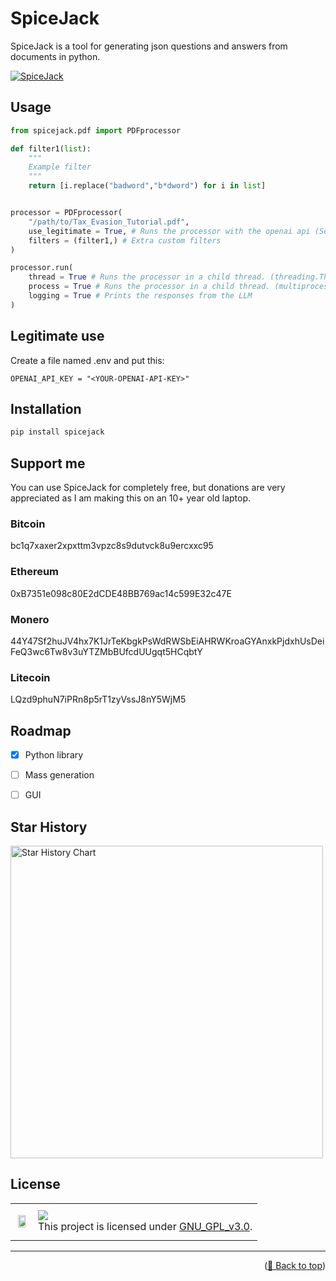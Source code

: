 # SpiceJack

SpiceJack is a tool for generating json questions and answers from documents in python.

[![SpiceJack](https://raw.githubusercontent.com/LIZARD-OFFICIAL-77/SpiceJack/refs/heads/development/images/image.png
)](https://pypi.org/project/spicejack/)

## Usage

```python
from spicejack.pdf import PDFprocessor

def filter1(list):
    """
    Example filter
    """
    return [i.replace("badword","b*dword") for i in list]


processor = PDFprocessor(
    "/path/to/Tax_Evasion_Tutorial.pdf",
    use_legitimate = True, # Runs the processor with the openai api (See "legitimate use")
    filters = (filter1,) # Extra custom filters
)

processor.run(
    thread = True # Runs the processor in a child thread. (threading.Thread)
    process = True # Runs the processor in a child thread. (multiprocessing.Process)
    logging = True # Prints the responses from the LLM
)

```

## Legitimate use

Create a file named .env and put this:

```dotenv
OPENAI_API_KEY = "<YOUR-OPENAI-API-KEY>"
```

## Installation

```bash
pip install spicejack
```

## Support me

You can use SpiceJack for completely free, but donations are very appreciated as I am making this on an 10+ year old laptop.

### Bitcoin

bc1q7xaxer2xpxttm3vpzc8s9dutvck8u9ercxxc95

### Ethereum

0xB7351e098c80E2dCDE48BB769ac14c599E32c47E

### Monero

44Y47Sf2huJV4hx7K1JrTeKbgkPsWdRWSbEiAHRWKroaGYAnxkPjdxhUsDeiFeQ3wc6Tw8v3uYTZMbBUfcdUUgqt5HCqbtY

### Litecoin

LQzd9phuN7iPRn8p5rT1zyVssJ8nY5WjM5

## Roadmap

- [x] Python library

- [ ] Mass generation

- [ ] GUI

## Star History

<a href="https://github.com/">
        <img width="500" alt="Star History Chart" src="https://api.star-history.com/svg?repos=LIZARD-OFFICIAL-77/SpiceJack&type=Date">
</a>

## License

<table>
  <tr>
     <td>
       <p align="center"> <img src="https://upload.wikimedia.org/wikipedia/commons/thumb/9/93/GPLv3_Logo.svg/1200px-GPLv3_Logo.svg.png" width="80%"></img>
    </td>
    <td> 
      <img src="https://img.shields.io/badge/License-GNU_GPL_v3.0-red.svg"/> <br> 
This project is licensed under <a href="https://github.com/LIZARD-OFFICIAL-77/SpiceJack/blob/development/LICENSE">GNU_GPL_v3.0</a>.
    </td>
  </tr>
</table>

---

<p align="right">(<a href="#top">🔼 Back to top</a>)</p>
